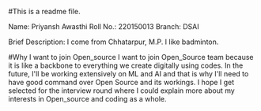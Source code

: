 #This is a readme file.

Name: Priyansh Awasthi
Roll No.: 220150013
Branch: DSAI

Brief Description:
I come from Chhatarpur, M.P.
I like badminton.

#Why I want to join Open_source
I want to join Open_Source team because it is like a backbone to everything we create digitally using codes.
In the future, I'll be working extensively on ML and AI and that is why I'll need to have good command over Open Source
and its workings.
I hope I get selected for the interview round where I could explain more about my interests in Open_source and coding as a whole.
